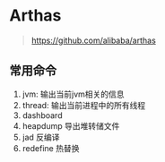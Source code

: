 # Arthas

> https://github.com/alibaba/arthas

## 常用命令
1. jvm: 输出当前jvm相关的信息
2. thread: 输出当前进程中的所有线程
3. dashboard
4. heapdump 导出堆转储文件
5. jad 反编译
6. redefine 热替换
